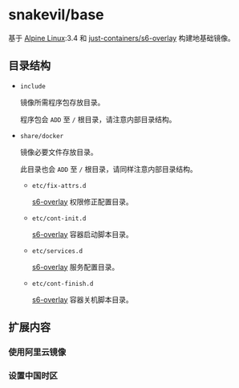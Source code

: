 snakevil/base
===

基于 [Alpine Linux][alpine]:3.4 和 [just-containers/s6-overlay][s6-overlay] 构建地基础镜像。

[alpine]: http://alpinelinux.org
[s6-overlay]: https://github.com/just-containers/s6-overlay

目录结构
---

* `include`

    镜像所需程序包存放目录。

    程序包会 `ADD` 至 `/` 根目录，请注意内部目录结构。

* `share/docker`

    镜像必要文件存放目录。

    此目录也会 `ADD` 至 `/` 根目录，请同样注意内部目录结构。

    * `etc/fix-attrs.d`

        [s6-overlay][] 权限修正配置目录。

    * `etc/cont-init.d`

        [s6-overlay][] 容器启动脚本目录。

    * `etc/services.d`

        [s6-overlay][] 服务配置目录。

    * `etc/cont-finish.d`

        [s6-overlay][] 容器关机脚本目录。

扩展内容
---

### 使用阿里云镜像

### 设置中国时区
